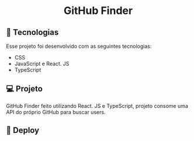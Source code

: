 <h1 align="center"> GitHub Finder </h1>



## 🚀 Tecnologias

Esse projeto foi desenvolvido com as seguintes tecnologias:

- CSS
- JavaScript e React. JS
- TypeScript

## 💻 Projeto

GitHub Finder feito utilizando React. JS e TypeScript, projeto consome uma API do próprio GitHub para buscar users.

## 🔖 Deploy






